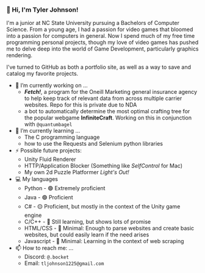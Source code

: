 ### 👋 Hi, I'm Tyler Johnson!

I'm a junior at NC State University pursuing a Bachelors of Computer Science.
From a young age, I had a passion for video games that bloomed into a passion for computers in general.
Now I spend much of my free time programming personal projects, though my love of video games has pushed me
to delve deep into the world of Game Development, particularly graphics rendering.

I've turned to GitHub as both a portfolio site, as well as a way to save and catalog my favorite projects.

- 🔭 I’m currently working on ...
  - ***Fetch!***, a program for the Oneill Marketing general insurance agency to help
keep track of relevant data from across multiple carrier websites. Repo for this is private due to NDA
  - a bot to automatically determine the most optimal crafting tree for the popular webgame **InfiniteCraft**. Working on this in conjunction with `@quantumbagel`
- 🌱 I’m currently learning ...
  - The C programming language
  - how to use the Requests and Selenium python libraries
- ⚡ Possible future projects:
  - Unity Fluid Renderer
  - HTTP/Application Blocker (Something like _SelfControl_ for Mac)
  - My own 2d Puzzle Platformer _Light's Out!_
- 💻 My languages
  - Python - 🟢 Extremely proficient
  - Java - 🟢 Proficient
  - C# - 🟡 Proficient, but mostly in the context of the Unity game engine
  - C/C++ - 🔴 Still learning, but shows lots of promise
  - HTML/CSS - 🔴 Minimal: Enough to parse websites and create basic websites, but could easily learn if the need arises
  - Javascript - 🔴 Minimal: Learning in the context of web scraping
- 📫 How to reach me: ...
  - Discord: `@.bocket`
  - Email: `tljohnson1225@gmail.com`
